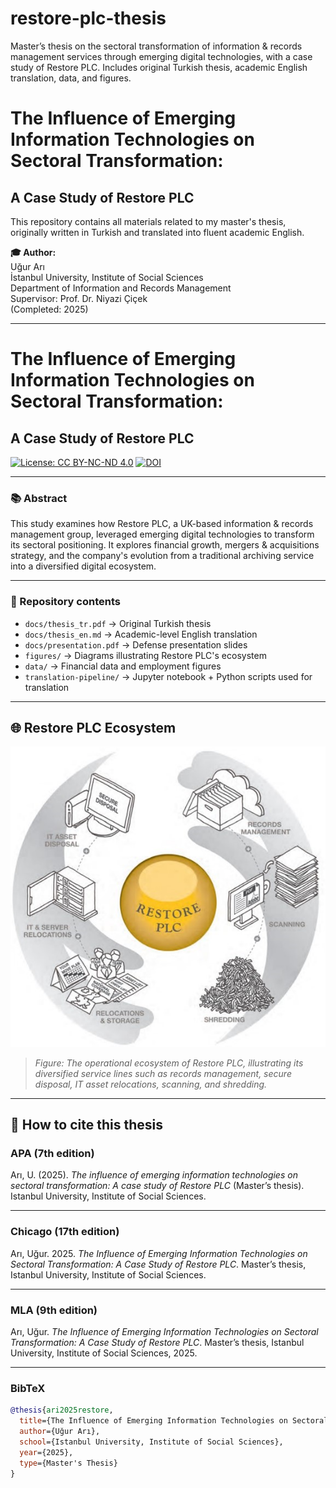# restore-plc-thesis
Master’s thesis on the sectoral transformation of information &amp; records management services through emerging digital technologies, with a case study of Restore PLC. Includes original Turkish thesis, academic English translation, data, and figures.

# The Influence of Emerging Information Technologies on Sectoral Transformation: 
## A Case Study of Restore PLC

This repository contains all materials related to my master's thesis, originally written in Turkish and translated into fluent academic English.

**🎓 Author:**  
Uğur Arı  
İstanbul University, Institute of Social Sciences  
Department of Information and Records Management  
Supervisor: Prof. Dr. Niyazi Çiçek  
(Completed: 2025)

---
# The Influence of Emerging Information Technologies on Sectoral Transformation:
## A Case Study of Restore PLC

[![License: CC BY-NC-ND 4.0](https://img.shields.io/badge/License-CC%20BY--NC--ND%204.0-lightgrey.svg)](http://creativecommons.org/licenses/by-nc-nd/4.0/)
[![DOI](https://zenodo.org/badge/1010655385.svg)](https://doi.org/10.5281/zenodo.15768499)

---

### 📚 Abstract
This study examines how Restore PLC, a UK-based information & records management group, leveraged emerging digital technologies to transform its sectoral positioning. It explores financial growth, mergers & acquisitions strategy, and the company's evolution from a traditional archiving service into a diversified digital ecosystem.

---

### 📁 Repository contents
- `docs/thesis_tr.pdf` → Original Turkish thesis
- `docs/thesis_en.md` → Academic-level English translation
- `docs/presentation.pdf` → Defense presentation slides
- `figures/` → Diagrams illustrating Restore PLC's ecosystem
- `data/` → Financial data and employment figures
- `translation-pipeline/` → Jupyter notebook + Python scripts used for translation

---

## 🌐 Restore PLC Ecosystem

![Restore PLC Ecosystem](figures/restore-ecosystem-diagram.png)

> *Figure: The operational ecosystem of Restore PLC, illustrating its diversified service lines such as records management, secure disposal, IT asset relocations, scanning, and shredding.*


---

## 📖 How to cite this thesis

### APA (7th edition)
Arı, U. (2025). *The influence of emerging information technologies on sectoral transformation: A case study of Restore PLC* (Master’s thesis). Istanbul University, Institute of Social Sciences.

---

### Chicago (17th edition)
Arı, Uğur. 2025. *The Influence of Emerging Information Technologies on Sectoral Transformation: A Case Study of Restore PLC*. Master’s thesis, Istanbul University, Institute of Social Sciences.

---

### MLA (9th edition)
Arı, Uğur. *The Influence of Emerging Information Technologies on Sectoral Transformation: A Case Study of Restore PLC*. Master’s thesis, Istanbul University, Institute of Social Sciences, 2025.

---

### BibTeX
```bibtex
@thesis{ari2025restore,
  title={The Influence of Emerging Information Technologies on Sectoral Transformation: A Case Study of Restore PLC},
  author={Uğur Arı},
  school={Istanbul University, Institute of Social Sciences},
  year={2025},
  type={Master's Thesis}
}
```
